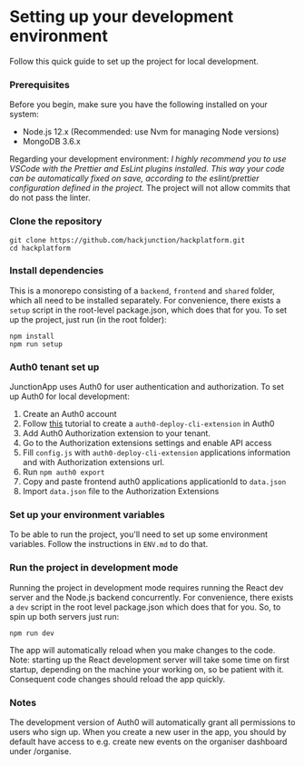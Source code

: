 # Setting up your development environment

Follow this quick guide to set up the project for local development.

### Prerequisites

Before you begin, make sure you have the following installed on your system:

-   Node.js 12.x (Recommended: use Nvm for managing Node versions)
-   MongoDB 3.6.x

Regarding your development environment: _I highly recommend you to use VSCode with the Prettier and EsLint plugins installed. This way your code can be automatically fixed on save, according to the eslint/prettier configuration defined in the project._ The project will not allow commits that do not pass the linter.

### Clone the repository

```
git clone https://github.com/hackjunction/hackplatform.git
cd hackplatform
```

### Install dependencies

This is a monorepo consisting of a `backend`, `frontend` and `shared` folder, which all need to be installed separately. For convenience, there exists a `setup` script in the root-level package.json, which does that for you. To set up the project, just run (in the root folder):

```
npm install
npm run setup
```

### Auth0 tenant set up

JunctionApp uses Auth0 for user authentication and authorization. To set up Auth0 for local development:

1. Create an Auth0 account
2. Follow [this](https://auth0.com/docs/deploy/deploy-cli-tool/create-and-configure-the-deploy-cli-application) tutorial to create a `auth0-deploy-cli-extension` in Auth0
3. Add Auth0 Authorization extension to your tenant.
4. Go to the Authorization extensions settings and enable API access
5. Fill `config.js` with `auth0-deploy-cli-extension` applications information and with Authorization extensions url.
6. Run `npm auth0 export`
7. Copy and paste frontend auth0 applications applicationId to `data.json`
8. Import `data.json` file to the Authorization Extensions

### Set up your environment variables

To be able to run the project, you'll need to set up some environment variables. Follow the instructions in `ENV.md` to do that.

### Run the project in development mode

Running the project in development mode requires running the React dev server and the Node.js backend concurrently. For convenience, there exists a `dev` script in the root level package.json which does that for you. So, to spin up both servers just run:

`npm run dev`

The app will automatically reload when you make changes to the code. Note: starting up the React development server will take some time on first startup, depending on the machine your working on, so be patient with it. Consequent code changes should reload the app quickly.

### Notes

The development version of Auth0 will automatically grant all permissions to users who sign up. When you create a new user in the app, you should by default have access to e.g. create new events on the organiser dashboard under /organise.
